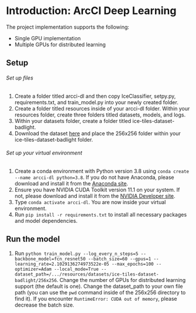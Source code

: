 # Introduction: ArcCI Deep Learning

The project implementation supports the following:
- Single GPU implementation
- Multiple GPUs for distributed learning

## **Setup**

###### Set up files

1. Create a folder titled arcci-dl and then copy IceClassifier, setpy.py, requirements.txt, and train_model.py into your newly created folder.
2. Create a folder titled resources inside of your arcci-dl folder. Within your resources folder, create three folders titled datasets, models, and logs.
3. Within your datasets folder, create a folder titled ice-tiles-dataset-badlight.
4. Download the dataset [here](https://drive.google.com/drive/folders/1mGczHAOYH0Vxe5ZK2yynDdqnmvSpuf1c) and place the 256x256 folder within your ice-tiles-dataset-badlight folder.

###### Set up your virtual environment
 
1. Create a conda environment with Python version 3.8 using ```conda create --name arcci-dl python=3.8```. If you do not have Anaconda, please download and install it from the [Anaconda site](https://www.anaconda.com/products/individual).
2. Ensure you have NVIDIA CUDA Toolkit version 11.1 on your system. If not, please download and install it from the [NVIDIA Developer site](https://developer.nvidia.com/cuda-toolkit).
3. Type ```conda activate arcci-dl```. You are now inside your virtual environment.
4. Run ```pip install -r requirements.txt``` to install all necessary packages and model dependencies.

## **Run the model**

1. Run ```python train_model.py --log_every_n_steps=5 --backbone_model=fcn_resnet50 --batch_size=60 --gpus=1 --learning_rate=2.1029136274973522e-05 --max_epochs=100 --optimizer=Adam --local_mode=True --dataset_path=/.../resources/datasets/ice-tiles-dataset-badlight/256x256```. Change the number of GPUs for distributed learning support (the default is one). Change the dataset_path to your own file path (you can use the ```pwd``` command inside of the 256x256 directory to find it). If you encounter ```RuntimeError: CUDA out of memory```, please decrease the batch size.
